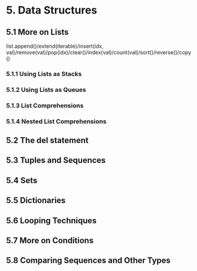 # 5. Data Structures
## 5.1 More on Lists
list.append()/extend(iterable)/insert(idx, val)/remove(val)/pop(idx)/clear()/index(val)/count(val)/sort()/reverse()/copy()

### 5.1.1 Using Lists as Stacks
### 5.1.2 Using Lists as Queues
### 5.1.3 List Comprehensions
### 5.1.4 Nested List Comprehensions
## 5.2 The del statement
## 5.3 Tuples and Sequences
## 5.4 Sets
## 5.5 Dictionaries
## 5.6 Looping Techniques
## 5.7 More on Conditions
## 5.8 Comparing Sequences and Other Types
